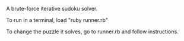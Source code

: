 A brute-force iterative sudoku solver.

To run in a terminal, load "ruby runner.rb"

To change the puzzle it solves, go to runner.rb and follow instructions.
